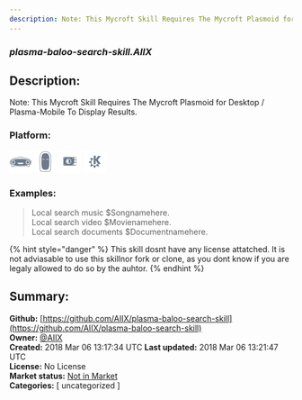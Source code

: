 ```yaml
---
description: Note: This Mycroft Skill Requires The Mycroft Plasmoid for Desktop / Plasma-Mobile To Display R
---
```


### _plasma-baloo-search-skill.AIIX_  
## Description:  
Note: This Mycroft Skill Requires The Mycroft Plasmoid for Desktop / Plasma-Mobile To Display Results.  
  
### Platform:  
 ![Mark I](../.gitbook/assets/mark-1-icon.png)  ![Mark II](../.gitbook/assets/mark-2-icon.png)  ![Picroft](../.gitbook/assets/picroft-icon.png)  ![plasmoid](../.gitbook/assets/kde.png)   
### Examples:  
> Local search music $Songnamehere.  
> Local search video $Movienamehere.  
> Local search documents $Documentnamehere.  
  
{% hint style="danger" %}
This skill dosnt have any license attatched. It is not adviasable to use this skillnor fork or clone, as you dont know if you are legaly allowed to do so by the auhtor.
{% endhint %}
  
## Summary:  
**Github:** [https://github.com/AIIX/plasma-baloo-search-skill](https://github.com/AIIX/plasma-baloo-search-skill)  
**Owner:** [@AIIX](https://github.com/AIIX)  
**Created:** 2018 Mar 06 13:17:34 UTC  **Last updated:** 2018 Mar 06 13:21:47 UTC  
**License:** No License  
**Market status:** [Not in Market](https://market.mycroft.ai/skill/)  
**Categories:** [ uncategorized ]   
